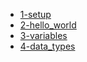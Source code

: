 
- [1-setup](https://customer-icirg9ue15wb0ia7.cloudflarestream.com/5bbc350ef7091ebc26070f05b4907e35/watch)
- [2-hello_world](https://customer-icirg9ue15wb0ia7.cloudflarestream.com/ac77f9fb05bc17eba1ccac314f29a6c1/watch)
- [3-variables](https://customer-icirg9ue15wb0ia7.cloudflarestream.com/329d83da971375d08313568c4832629f/watch)
- [4-data_types](https://customer-icirg9ue15wb0ia7.cloudflarestream.com/e36ff1e9e66b418363df034c60b80037/watch)